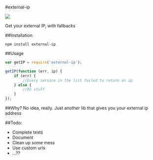 #external-ip

![](http://imgs.xkcd.com/comics/nanobots.png)



Get your external IP, with fallbacks



##Installation

`npm install external-ip`


##Usage


```javascript
var getIP = require('external-ip');

getIP(function (err, ip) {
    if (err) {
        //Every service in the list failed to return an ip
    } else {
        //Do stuff        
    }
});

```

##Why?
No idea, really. Just another lib that gives you your external ip address

##Todo:
* Complete tests
* Document
* Clean up some mess
* Use custom urls
* ...??